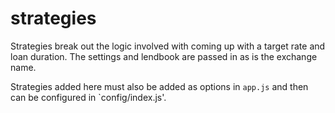 # strategies
Strategies break out the logic involved with coming up with a target rate and loan duration. The
settings and lendbook are passed in as is the exchange name.

Strategies added here must also be added as options in `app.js` and then can be configured in
`config/index.js'.
